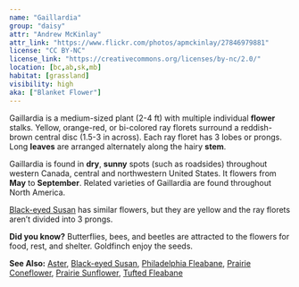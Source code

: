 ```yaml
---
name: "Gaillardia"
group: "daisy"
attr: "Andrew McKinlay"
attr_link: "https://www.flickr.com/photos/apmckinlay/27846979881"
license: "CC BY-NC"
license_link: "https://creativecommons.org/licenses/by-nc/2.0/"
location: [bc,ab,sk,mb]
habitat: [grassland]
visibility: high 
aka: ["Blanket Flower"]
---
```

Gaillardia is a medium-sized plant (2-4 ft) with multiple individual **flower** stalks. Yellow, orange-red, or bi-colored ray florets surround a reddish-brown central disc (1.5-3 in across). Each ray floret has 3 lobes or prongs. Long **leaves** are arranged alternately along the hairy **stem**.

Gaillardia is found in **dry**, **sunny** spots (such as roadsides) throughout western Canada, central and northwestern United States. It flowers from **May** to **September**. Related varieties of Gaillardia are found throughout North America.

[Black-eyed Susan](/plants/blackesus) has similar flowers, but they are yellow and the ray florets aren’t divided into 3 prongs.

**Did you know?** Butterflies, bees, and beetles are attracted to the flowers for food, rest, and shelter. Goldfinch enjoy the seeds.

<!-- generated, do not edit -->
**See Also:**
[Aster](/plants/aster),
[Black-eyed Susan](/plants/blackesus),
[Philadelphia Fleabane](/plants/philflea),
[Prairie Coneflower](/plants/pracone),
[Prairie Sunflower](/plants/prasun),
[Tufted Fleabane](/plants/tuftflea)
